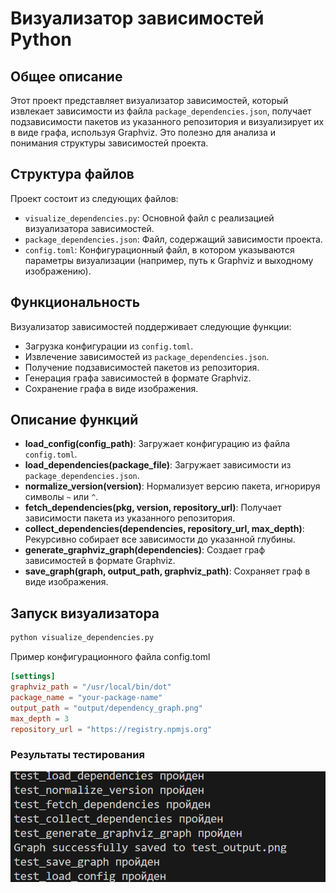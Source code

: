 # Визуализатор зависимостей Python

## Общее описание
Этот проект представляет визуализатор зависимостей, который извлекает зависимости из файла `package_dependencies.json`, получает подзависимости пакетов из указанного репозитория и визуализирует их в виде графа, используя Graphviz. Это полезно для анализа и понимания структуры зависимостей проекта.

## Структура файлов
Проект состоит из следующих файлов:

- `visualize_dependencies.py`: Основной файл с реализацией визуализатора зависимостей.
- `package_dependencies.json`: Файл, содержащий зависимости проекта.
- `config.toml`: Конфигурационный файл, в котором указываются параметры визуализации (например, путь к Graphviz и выходному изображению).

## Функциональность
Визуализатор зависимостей поддерживает следующие функции:

- Загрузка конфигурации из `config.toml`.
- Извлечение зависимостей из `package_dependencies.json`.
- Получение подзависимостей пакетов из репозитория.
- Генерация графа зависимостей в формате Graphviz.
- Сохранение графа в виде изображения.

## Описание функций
- **load_config(config_path)**: Загружает конфигурацию из файла `config.toml`.
- **load_dependencies(package_file)**: Загружает зависимости из `package_dependencies.json`.
- **normalize_version(version)**: Нормализует версию пакета, игнорируя символы `~` или `^`.
- **fetch_dependencies(pkg, version, repository_url)**: Получает зависимости пакета из указанного репозитория.
- **collect_dependencies(dependencies, repository_url, max_depth)**: Рекурсивно собирает все зависимости до указанной глубины.
- **generate_graphviz_graph(dependencies)**: Создает граф зависимостей в формате Graphviz.
- **save_graph(graph, output_path, graphviz_path)**: Сохраняет граф в виде изображения.

## Запуск визуализатора
```bash
python visualize_dependencies.py
```
Пример конфигурационного файла config.toml
```toml
[settings]
graphviz_path = "/usr/local/bin/dot"
package_name = "your-package-name"
output_path = "output/dependency_graph.png"
max_depth = 3
repository_url = "https://registry.npmjs.org"
```

### Результаты тестирования
![Скриншот результата](photo/Снимок%20экрана%202024-11-07%20123651.png)